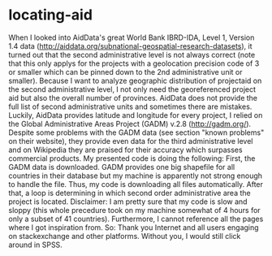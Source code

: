 # locating-aid

When I looked into AidData's great World Bank IBRD-IDA, Level 1, Version 1.4 data (http://aiddata.org/subnational-geospatial-research-datasets), it turned out that the second administrative level is not always correct (note that this only applys for the projects with a geolocation precision code of 3 or smaller which can be pinned down to the 2nd administrative unit or smaller). Because I want to analyze geographic distribution of projectaid on the second administrative level, I not only need the georeferenced project aid but also the overall number of provinces. AidData does not provide the full list of second administrative units and sometimes there are mistakes. Luckily, AidData provides latitude and longitude for every project, I relied on the Global Administrative Areas Project (GADM) v.2.8 (http://gadm.org/). Despite some problems with the GADM data (see section "known problems" on their website), they provide even data for the third administrative level and on Wikipedia they are praised for their accuracy which surpasses commercial products.
My presented code is doing the following: First, the GADM data is downloaded. GADM provides one big shapefile for all countries in their database but my machine is apparently not strong enough to handle the file. Thus, my code is downloading all files automatically. After that, a loop is determining in which second order administrative area the project is located. 
Disclaimer: I am pretty sure that my code is slow and sloppy (this whole precedure took on my machine somewhat of 4 hours for only a subset of 41 countries). Furthermore, I cannot reference all the pages where I got inspiration from. So: Thank you Internet and all users engaging on stackexchange and other platforms. Without you, I would still click around in SPSS.
